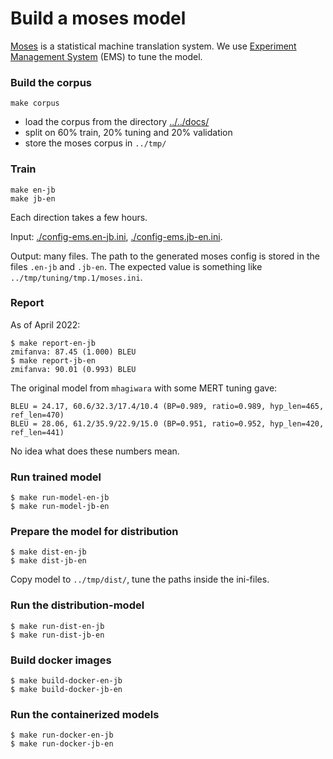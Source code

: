 # Build a moses model

[Moses](https://www.statmt.org/moses/) is a statistical machine translation system. We use [Experiment Management System](http://www.statmt.org/moses/?n=FactoredTraining.EMS) (EMS) to tune the model.

### Build the corpus

```
make corpus
```

- load the corpus from the directory [../../docs/](../../docs/)
- split on 60% train, 20% tuning and 20% validation
- store the moses corpus in `../tmp/`

### Train

```
make en-jb
make jb-en
```

Each direction takes a few hours.

Input: [./config-ems.en-jb.ini](./config-ems.en-jb.ini), [./config-ems.jb-en.ini](./config-ems.jb-en.ini).

Output: many files. The path to the generated moses config is stored in the files `.en-jb` and `.jb-en`. The expected value is something like `../tmp/tuning/tmp.1/moses.ini`.

### Report

As of April 2022:

```
$ make report-en-jb
zmifanva: 87.45 (1.000) BLEU
$ make report-jb-en
zmifanva: 90.01 (0.993) BLEU
```

The original model from `mhagiwara` with some MERT tuning gave:

```
BLEU = 24.17, 60.6/32.3/17.4/10.4 (BP=0.989, ratio=0.989, hyp_len=465, ref_len=470)
BLEU = 28.06, 61.2/35.9/22.9/15.0 (BP=0.951, ratio=0.952, hyp_len=420, ref_len=441)
```

No idea what does these numbers mean.

### Run trained model

```
$ make run-model-en-jb
$ make run-model-jb-en
```

### Prepare the model for distribution

```
$ make dist-en-jb
$ make dist-jb-en
```

Copy model to `../tmp/dist/`, tune the paths inside the ini-files.

### Run the distribution-model

```
$ make run-dist-en-jb
$ make run-dist-jb-en
```

### Build docker images

```
$ make build-docker-en-jb
$ make build-docker-jb-en
```

### Run the containerized models

```
$ make run-docker-en-jb
$ make run-docker-jb-en
```
